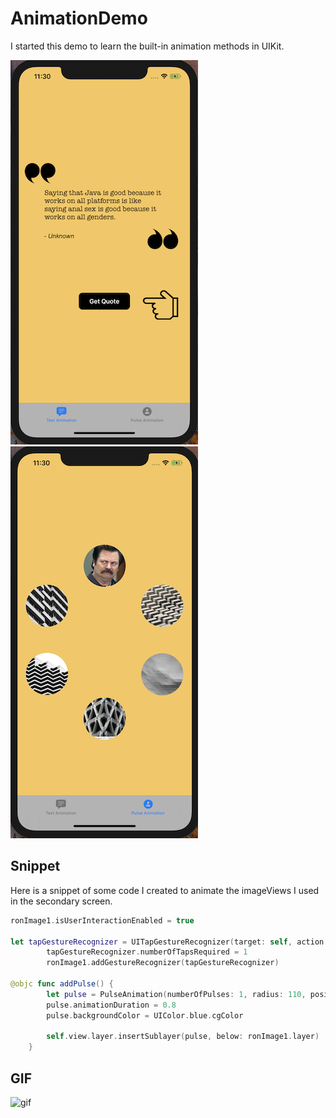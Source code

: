# AnimationDemo
I started this demo to learn the built-in animation methods in UIKit. 

![home screen](Assets/homescreen.png)
![secondary screen](Assets/secondaryscreen.png)

## Snippet
Here is a snippet of some code I created to animate the imageViews I used in the secondary screen.

```swift
ronImage1.isUserInteractionEnabled = true

let tapGestureRecognizer = UITapGestureRecognizer(target: self, action: #selector(PulseController.addPulse))
        tapGestureRecognizer.numberOfTapsRequired = 1
        ronImage1.addGestureRecognizer(tapGestureRecognizer)
        
@objc func addPulse() {
        let pulse = PulseAnimation(numberOfPulses: 1, radius: 110, position: ronImage1.center)
        pulse.animationDuration = 0.8
        pulse.backgroundColor = UIColor.blue.cgColor
        
        self.view.layer.insertSublayer(pulse, below: ronImage1.layer)
    }
```

## GIF

![gif](Assets/app.gif)
